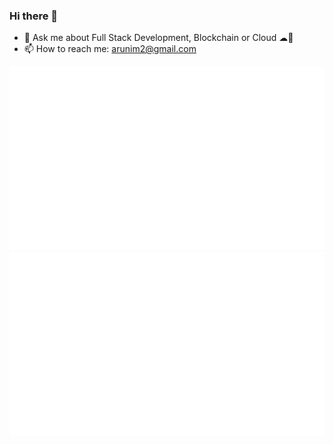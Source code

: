 ### Hi there 👋
- 💬 Ask me about Full Stack Development, Blockchain or Cloud ☁🚀
- 📫 How to reach me: arunim2@gmail.com

![Arunim's Statistics](https://raw.githubusercontent.com/arunim2405/my-github-stats/a6e1473da4f66f917df2e7054e056894e7ecff01/generated/overview.svg)
![Language Statistics](https://raw.githubusercontent.com/arunim2405/my-github-stats/a6e1473da4f66f917df2e7054e056894e7ecff01/generated/languages.svg)

<!--
**arunim2405/arunim2405** is a ✨ _special_ ✨ repository because its `README.md` (this file) appears on your GitHub profile.

Here are some ideas to get you started:

- 🔭 I’m currently working on ...
- 🌱 I’m currently learning ...
- 👯 I’m looking to collaborate on ...
- 🤔 I’m looking for help with ...
- 💬 Ask me about ...
- 📫 How to reach me: ...
- 😄 Pronouns: ...
- ⚡ Fun fact: ...
-->
